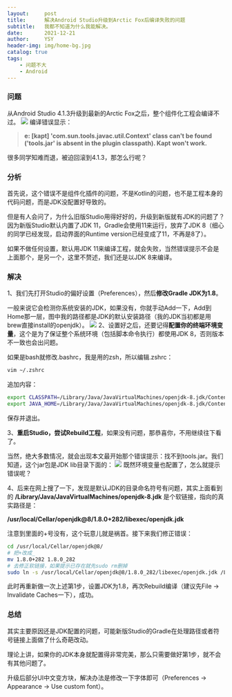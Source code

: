 ```yaml
---
layout:     post
title:      解决Android Studio升级到Arctic Fox后编译失败的问题
subtitle:   我都不知道为什么我能解决。
date:       2021-12-21
author:     YSY
header-img: img/home-bg.jpg
catalog: true
tags:
    - 问题不大
    - Android
---
```


### 问题

从Android Studio 4.1.3升级到最新的Arctic Fox之后，整个组件化工程会编译不过。
![](https://blog.ysy950803.top/img/posts/a286bd8e6ac8b5640b370c771f6d1d50.webp)
编译错误显示：

> **e: [kapt] 'com.sun.tools.javac.util.Context' class can't be found ('tools.jar' is absent in the plugin classpath). Kapt won't work.**

很多同学知难而退，被迫回滚到4.1.3，那怎么行呢？

### 分析

首先说，这个错误不是组件化插件的问题，不是Kotlin的问题，也不是工程本身的代码问题，而是JDK没配置好导致的。

但是有人会问了，为什么旧版Studio用得好好的，升级到新版就有JDK的问题了？因为新版Studio默认内置了JDK 11，Gradle会使用11来运行，放弃了JDK 8（细心的同学已经发现，启动界面的Runtime version已经变成了11，不再是8了）。

如果不做任何设置，默认用JDK 11来编译工程，就会失败，当然错误提示不会是上面那个，是另一个，这里不赘述，我们还是以JDK 8来编译。

### 解决

1、我们先打开Studio的偏好设置（Preferences），然后**修改Gradle JDK为1.8**。

一般来说它会检测你系统安装的JDK，如果没有，你就手动Add一下，Add到Home那一层，图中我的路径都是JDK的默认安装路径（我的JDK当初都是用brew直接install的openjdk）。
![](https://blog.ysy950803.top/img/posts/6b39e6334b26f704ca677732d554bea4.webp)
2、设置好之后，还要记得**配置你的终端环境变量**，这个是为了保证整个系统环境（包括脚本命令执行）都使用JDK 8，否则版本不一致也会出问题。

如果是bash就修改.bashrc，我是用的zsh，所以编辑.zshrc：

```bash
vim ~/.zshrc
```

追加内容：

```bash
export CLASSPATH=/Library/Java/JavaVirtualMachines/openjdk-8.jdk/Contents/Home/lib
export JAVA_HOME=/Library/Java/JavaVirtualMachines/openjdk-8.jdk/Contents/Home
```

保存并退出。

3、**重启Studio，尝试Rebuild工程**，如果没有问题，那恭喜你，不用继续往下看了。

当然，绝大多数情况，就会出现本文最开始那个错误提示：找不到tools.jar。我们知道，这个jar包是JDK lib目录下面的：
![](https://blog.ysy950803.top/img/posts/113d612942b7b164c4d9c9432cdf420e.webp)
既然环境变量也配置了，怎么就提示错误呢？

4、后来在网上搜了一下，发现是默认JDK的目录命名符号有问题，其实上面看到的 **/Library/Java/JavaVirtualMachines/openjdk-8.jdk** 是个软链接，指向的真实路径是：

**/usr/local/Cellar/openjdk@8/1.8.0+282/libexec/openjdk.jdk**

注意到里面的+号没有，这个玩意儿就是祸首。接下来我们修正错误：

```bash
cd /usr/local/Cellar/openjdk@8/
# 把+改成_
mv 1.8.0+282 1.8.0_282
# 去修正软链接，如果提示已存在就先sudo rm删掉
sudo ln -s /usr/local/Cellar/openjdk@8/1.8.0_282/libexec/openjdk.jdk /Library/Java/JavaVirtualMachines/openjdk-8.jdk
```

此时再重新做一次上述第1步，设置JDK为1.8，再次Rebuild编译（建议先File → Invalidate Caches一下），成功。

### 总结

其实主要原因还是JDK配置的问题，可能新版Studio的Gradle在处理路径或者符号链接上面做了什么奇葩改动。

理论上讲，如果你的JDK本身就配置得非常完美，那么只需要做好第1步，就不会有其他问题了。

升级后部分UI中文变方块，解决办法是修改一下字体即可（Preferences → Appearance → Use custom font）。
